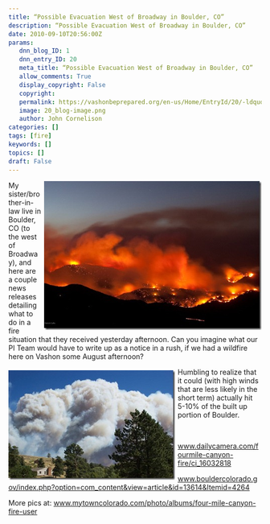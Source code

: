 ```yaml
---
title: “Possible Evacuation West of Broadway in Boulder, CO”
description: “Possible Evacuation West of Broadway in Boulder, CO”
date: 2010-09-10T20:56:00Z
params:
   dnn_blog_ID: 1
   dnn_entry_ID: 20
   meta_title: “Possible Evacuation West of Broadway in Boulder, CO”
   allow_comments: True
   display_copyright: False
   copyright: 
   permalink: https://vashonbeprepared.org/en-us/Home/EntryId/20/-ldquo-Possible-Evacuation-West-of-Broadway-in-Boulder-CO-rdquo
   image: 20_blog-image.png
   author: John Cornelison
categories: []
tags: [fire]
keywords: []
topics: []
draft: False
---
```


<p><a title="Patrick Cullis's photo - 9/6/2010 - 8:30pm The blaze from Flagstaff Road Lookout" target="_blank" href="http://www.mytowncolorado.com/photo/fourmilecanyonpcullis5-1?context=album&amp;albumId=2021996%3AAlbum%3A66523"><img title="Patrick Cullis- BoulderCO-4MileCanyon-FromFlagstaffRoadLookout" border="0" alt="Patrick Cullis- BoulderCO-4MileCanyon-FromFlagstaffRoadLookout" align="right" width="433" height="296" style="border-bottom: 0px; border-left: 0px; margin: 0px 0px 5px 5px; display: inline; border-top: 0px; border-right: 0px" src="/images/dnnBlog/1/20/WLW-PossibleevacuationwestofBroadwayinBoulde_C417-BoulderCO-4MileCanyon-FromFlagstaffRoadLookout_3.jpg" /></a> My sister/brother-in-law live in Boulder, CO (to the west of Broadway), and here are a couple news releases detailing what to do in a fire situation that they received yesterday afternoon. Can you imagine what our PI Team would have to write up as a notice in a rush, if we had a wildfire here on Vashon some August afternoon?</p>
<p><a title="BoulderCO-4MileCanyon-BrendaCabell-6Sep10-1130NearSugarloaf" target="_blank" href="http://www.mytowncolorado.com/photo/four-mile-fire?context=album&amp;albumId=2021996%3AAlbum%3A66523"><img title="BoulderCO-4MileCanyon-BrendaCabell-6Sep10-1130NearSugarloaf" border="0" alt="BoulderCO-4MileCanyon-BrendaCabell-6Sep10-1130NearSugarloaf" align="left" width="332" height="218" style="border-bottom: 0px; border-left: 0px; margin: 5px 5px 5px 0px; display: inline; border-top: 0px; border-right: 0px" src="/images/dnnBlog/1/20/WLW-PossibleevacuationwestofBroadwayinBoulde_C417-BoulderCO-4MileCanyon-BrendaCabell-6Sep10-1130NearSugarloaf_3.jpg" /></a> Humbling to realize that it could (with high winds that are less likely in the short term) actually hit 5-10% of the built up portion of Boulder.</p>
<p>&#160;</p>
<p><a href="http://www.dailycamera.com/fourmile-canyon-fire/ci_16032818">www.dailycamera.com/fourmile-canyon-fire/ci_16032818</a></p>
<p><a href="http://www.bouldercolorado.gov/index.php?option=com_content&amp;view=article&amp;id=13614&amp;Itemid=4264">www.bouldercolorado.gov/index.php?option=com_content&amp;view=article&amp;id=13614&amp;Itemid=4264</a></p>
<p>More pics at: <a title="http://www.mytowncolorado.com/photo/albums/four-mile-canyon-fire-user" href="http://www.mytowncolorado.com/photo/albums/four-mile-canyon-fire-user">www.mytowncolorado.com/photo/albums/four-mile-canyon-fire-user</a></p>
